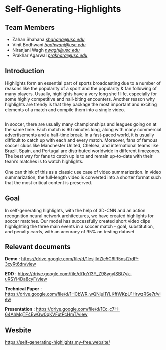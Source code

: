 # Self-Generating-Highlights

## Team Members

- Zahan Shahana <i>shahana@usc.edu</i>
- Vinit Bodhwani <i>bodhwani@usc.edu</i>
- Niranjani Wagh <i>nwagh@usc.edu</i>
- Prakhar Agarwal <i>prakhara@usc.edu</i>

## Introduction

Highlights form an essential part of sports broadcasting due to a number of reasons like the popularity of a sport and the popularity & fan following of many players. Usually, highlights have a very long shelf life, especially for some highly competitive and nail-biting encounters. Another reason why highlights are trendy is that they package the most important and exciting elements of a match and compile them into a single video.

<br>
In soccer, there are usually many championships and leagues going on at the same time. Each match is 90 minutes long, along with many commercial advertisements and a half-time break. In a fast-paced world, it is usually difficult to catch up with each and every match. Moreover, fans of famous soccer clubs like Manchester United, Chelsea, and international teams like Brazil, Spain, and Portugal are distributed worldwide in different timezones. The best way for fans to catch up is to and remain up-to-date with their team’s matches is to watch highlights.
<br><br>
One can think of this as a classic use case of video summarization. In video summarization, the full-length video is converted into a shorter format such that the most critical content is preserved.

## Goal

In self-generating highlights, with the help of 3D-CNN and an action recognition neural network architectures, we have created highlights for soccer matches. Our model has successfully created short video clips highlighting the three main events in a soccer match - goal, substitution, and penalty cards, with an accuracy of 95% on testing dataset.

## Relevant documents

**Demo** : https://drive.google.com/file/d/1lesjIldZle5C6lR5nst2rdP-3cyRt6dn/view

**EDD** : https://drive.google.com/file/d/1qYl3Y_Z98ygyISBt7yk-uRSYl4Da8cyF/view

**Technical Paper** : https://drive.google.com/file/d/1HCbWR_wQNjui1YLKffWKpU1HrwzRSe7r/view

**Presentation** : https://drive.google.com/file/d/1Ec_c7H-64AhMgTF4EwGw0qKVFutPcHmT/view

## Wesbite

https://self-generating-highlights.my-free.website/
